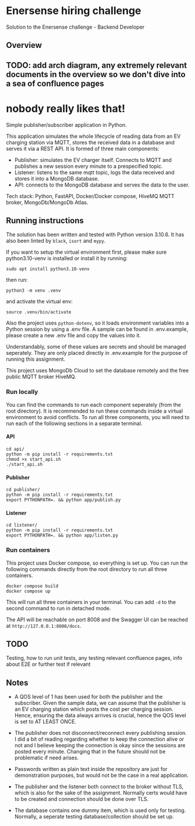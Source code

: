 # Enersense hiring challenge
Solution to the Enersense challenge - Backend Developer

## Overview

## TODO: add arch diagram, any extremely relevant documents in the overview so we don't dive into a sea of confluence pages
# nobody really likes that!
Simple publisher/subscriber application in Python.

This application simulates the whole lifecycle of reading data from an EV charging station via MQTT, stores the received data in a database and serves it via a REST API. It is formed of three main components:

- Publisher: simulates the EV charger itself. Connects to MQTT and publishes a new session every minute to a prespecified topic.
- Listener: listens to the same mqtt topic, logs the data received and stores it into a MongoDB database.
- API: connects to the MongoDB database and serves the data to the user.

Tech stack: Python, FastAPI, Docker/Docker compose, HiveMQ MQTT broker, MongoDb/MongoDb Atlas.

## Running instructions
The solution has been written and tested with Python version 3.10.6. It has also been linted by `black`, `isort` and `mypy`.

If you want to setup the virtual environment first, please make sure python3.10-venv is installed or install it by running:

`sudo apt install python3.10-venv`

then run:

`python3 -m venv .venv`

and activate the virtual env:

`source .venv/bin/activate`

Also the project uses `python-dotenv`, so it loads environment variables into a Python session by using a .env file. A sample can be found in .env.example, please create a new .env file and copy the values into it. 

Understandably, some of these values are secrets and should be managed seperately. They are only placed directly in .env.example for the purpose of running this assignment.

This project uses MongoDb Cloud to set the database remotely and the free public MQTT broker HiveMQ.

### Run locally

You can find the commands to run each component seperately (from the root directory). It is recommended to run these commands inside a virtual environment to avoid conflicts. To run all three components, you will need to run each of the following sections in a separate terminal.

#### API

`cd api/` <br />
`python -m pip install -r requirements.txt` <br />
`chmod +x start_api.sh` <br />
`./start_api.sh`


#### Publisher

`cd publisher/` <br />
`python -m pip install -r requirements.txt` <br />
`export PYTHONPATH=. && python app/publish.py`

#### Listener

`cd listener/` <br />
`python -m pip install -r requirements.txt` <br />
`export PYTHONPATH=. && python app/listen.py`


### Run containers

This project uses Docker compose, so everything is set up. You can run the following commands directly from the root directory to run all three containers.

`docker compose build` <br />
`docker compose up`

This will run all three containers in your terminal. You can add `-d` to the second command to run in detached mode.

The API will be reachable on port 8008 and the Swagger UI can be reached at `http://127.0.0.1:8008/docs`.

## TODO
Testing, how to run unit tests, any testing relevant confluence pages, info about E2E or further test if relevant

## Notes

- A QOS level of 1 has been used for both the publisher and the subscriber. Given the sample data, we can assume that the publisher is an EV charging station which posts the cost per charging session. Hence, ensuring the data always arrives is crucial, hence the QOS level is set to AT LEAST ONCE.

- The publisher does not disconnect/reconnect every publishing session. I did a bit of reading regarding whether to keep the connection alive or not and I believe keeping the connection is okay since the sessions are posted every minute. Changing that in the future should not be problematic if need arises.

- Passwords written as plain text inside the repository are just for demonstration purposes, but would not be the case in a real application.

- The publisher and the listener both connect to the broker without TLS, which is also for the sake of the assignment. Normally certs would have to be created and connection should be done over TLS.

- The database contains one dummy item, which is used only for testing. Normally, a seperate testing database/collection should be set up.
